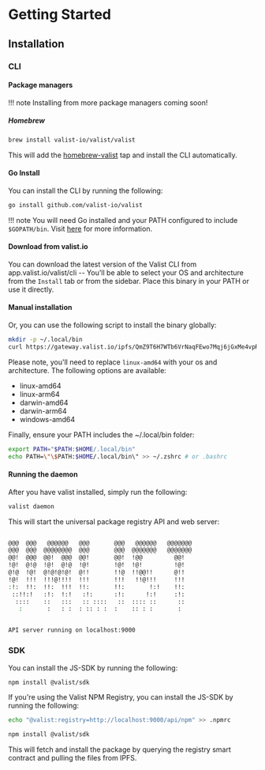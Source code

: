 # Getting Started

## Installation

### CLI

#### Package managers

!!! note
    Installing from more package managers coming soon!

##### Homebrew

```sh
brew install valist-io/valist/valist
```

This will add the [homebrew-valist](github.com/valist-io/homebrew-valist) tap and install the CLI automatically.

#### Go Install

You can install the CLI by running the following:

```sh
go install github.com/valist-io/valist
```

!!! note
    You will need Go installed and your PATH configured to include `$GOPATH/bin`. Visit [here](https://www.digitalocean.com/community/tutorials/how-to-build-and-install-go-programs) for more information.

#### Download from valist.io

You can download the latest version of the Valist CLI from app.valist.io/valist/cli -- You'll be able to select your OS and architecture from the `Install` tab or from the sidebar. Place this binary in your PATH or use it directly.

#### Manual installation

Or, you can use the following script to install the binary globally:

```sh
mkdir -p ~/.local/bin
curl https://gateway.valist.io/ipfs/QmZ9T6H7WTb6VrNaqFEwo7Mqj6jGxMe4vpR6srxsjy3otz/linux-amd64/valist -o ~/.local/bin/valist
```

Please note, you'll need to replace `linux-amd64` with your os and architecture. The following options are available:

* linux-amd64
* linux-arm64
* darwin-amd64
* darwin-arm64
* windows-amd64

Finally, ensure your PATH includes the ~/.local/bin folder:

```sh
export PATH="$PATH:$HOME/.local/bin"
echo PATH=\"\$PATH:$HOME/.local/bin\" >> ~/.zshrc # or .bashrc
```

#### Running the daemon

After you have valist installed, simply run the following:

```sh
valist daemon
```

This will start the universal package registry API and web server:

```sh

@@@  @@@   @@@@@@   @@@       @@@   @@@@@@   @@@@@@@
@@@  @@@  @@@@@@@@  @@@       @@@  @@@@@@@   @@@@@@@
@@!  @@@  @@!  @@@  @@!       @@!  !@@         @@!
!@!  @!@  !@!  @!@  !@!       !@!  !@!         !@!
@!@  !@!  @!@!@!@!  @!!       !!@  !!@@!!      @!!
!@!  !!!  !!!@!!!!  !!!       !!!   !!@!!!     !!!
:!:  !!:  !!:  !!!  !!:       !!:       !:!    !!:
 ::!!:!   :!:  !:!   :!:      :!:      !:!     :!:
  ::::    ::   :::   :: ::::   ::  :::: ::      ::
   :       :   : :  : :: : :  :    :: : :       :


API server running on localhost:9000
```

### SDK

You can install the JS-SDK by running the following:

```sh
npm install @valist/sdk
```

If you're using the Valist NPM Registry, you can install the JS-SDK by running the following:

```sh
echo "@valist:registry=http://localhost:9000/api/npm" >> .npmrc

npm install @valist/sdk
```

This will fetch and install the package by querying the registry smart contract and pulling the files from IPFS.
